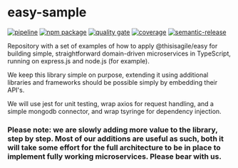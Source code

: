 # easy-sample
[![pipeline](https://github.com/thisisagile/easy-sample/workflows/pipeline/badge.svg?branch=main)](https://github.com/thisisagile/easy-sample/actions?query=workflow%3A%22pipeline%22)
[![npm package](https://img.shields.io/npm/v/@thisisagile/easy-sample.svg)](https://www.npmjs.com/package/@thisisagile/easy-sample)
[![quality gate](https://sonarcloud.io/api/project_badges/measure?project=thisisagile_easy-sample&metric=alert_status)](https://sonarcloud.io/dashboard?id=thisisagile_easy-sample)
[![coverage](https://sonarcloud.io/api/project_badges/measure?project=thisisagile_easy-sample&metric=coverage)](https://sonarcloud.io/dashboard?id=thisisagile_easy-sample)
[![semantic-release](https://img.shields.io/badge/%20%20%F0%9F%93%A6%F0%9F%9A%80-semantic--release-e10079.svg)](https://github.com/semantic-release/semantic-release)

Repository with a set of examples of how to apply @thisisagile/easy for building simple, straightforward domain-driven microservices in TypeScript, running on express.js and node.js (for example).

We keep this library simple on purpose, extending it using additional libraries and frameworks should be possible simply by embedding their API's.

We will use jest for unit testing, wrap axios for request handling, and a simple mongodb connector, and wrap tsyringe for dependency injection.

### Please note: we are slowly adding more value to the library, step by step. Most of our additions are useful as such, both it will take some effort for the full architecture to be in place to implement fully working microservices. Please bear with us.
